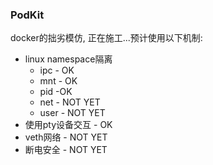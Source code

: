 ### PodKit

docker的拙劣模仿, 正在施工...预计使用以下机制:

- linux namespace隔离
    - ipc - OK
    - mnt - OK
    - pid -OK
    - net - NOT YET
    - user - NOT YET
- 使用pty设备交互 - OK
- veth网络 - NOT YET
- 断电安全 - NOT YET
